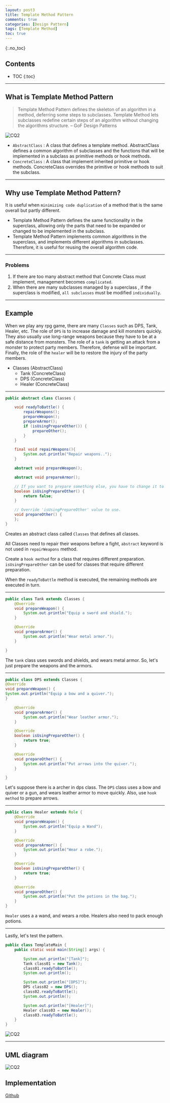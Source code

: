 ```yaml
---
layout: post3
title: Template Method Pattern
comments: true
categories: [Design Pattern]
tags: [Template Method]
toc: true
---
```

{:.no_toc}
## Contents

- TOC
 {:toc}
---

## What is Template Method Pattern

> Template Method Pattern defines the skeleton of an algorithm in a method, deferring some steps to subclasses. Template Method lets subclasses redefine certain steps of an algorithm without changing the algorithms structure. – GoF Design Patterns

![CQ2](/public/images/TM1.PNG)

- `AbstractClass` : A class that defines a template method. AbstractClass defines a common algorithm of subclasses and the functions that will be implemented in a subclass as primitive methods or hook methods.
- `ConcreteClass` : A class that implement inherited primitive or hook methods. ConcreteClass overrides the primitive or hook methods to suit the subclass.

---

## Why use Template Method Pattern?

It is useful when `minimizing code duplication` of a method that is the same overall but partly different.

- Template Method Pattern defines the same functionality in the superclass, allowing only the parts that need to be expanded or changed to be implemented in the subclass.
- Template Method Pattern implements common algorithms in the superclass, and implements different algorithms in subclasses. Therefore, it is useful for reusing the overall algorithm code.

---

### Problems

1. If there are too many abstract method that Concrete Class must implement, management becomes `complicated`.
2. When there are many subclasses managed by a superclass , if the superclass is modified, `all subclasses` must be modified `individually`.

---

## Example

When we play any rpg game, there are many `Classes` such as DPS, Tank, Healer, etc.
The role of `DPS` is to increase damage and kill monsters quickly. They also usually use long-range weapons because they have to be at a safe distance from monsters. The role of a `tank` is getting an attack from a monster to protect party members. Therefore, defense will be important. Finally, the role of the `healer` will be to restore the injury of the party members.

- Classes (AbstractClass)
  - Tank (ConcreteClass)
  - DPS (ConcreteClass)
  - Healer (ConcreteClass)

---

```java
public abstract class Classes {

    void readyToBattle() {
        repairWeapons();
        prepareWeapon();
        prepareArmor();
        if (isUsingPrepareOther()) {
            prepareOther();
        }
    }

	final void repairWeapons(){
		System.out.println("Repair weapons..");
    }

    abstract void prepareWeapon();

    abstract void prepareArmor();

    // If you want to prepare something else, you have to change it to 'true'.
    boolean isUsingPrepareOther() {
        return false;
    }

    // Override 'isUsingPrepareOther' value to use.
    void prepareOther() {
    };
}
```

Creates an abstract class called `Classes` that defines all classes.

All Classes need to repair their weapons before a fight, `abstract` keyword is not used in `repairWeapons` method.

Create a `hook method` for a class that requires different preparation. `isUsingPrepareOther` can be used for classes that require different preparation.

When the `readyToBattle` method is executed, the remaining methods are executed in turn.

---

```java
public class Tank extends Classes {
    @Override
    void prepareWeapon() {
        System.out.println("Equip a sword and shield.");
    }

    @Override
    void prepareArmor() {
        System.out.println("Wear metal armor.");
    }

}
```

The `tank` class uses swords and shields, and wears metal armor. So, let's just prepare the weapons and the armors.

---

```java
public class DPS extends Classes {
@Override
void prepareWeapon() {
System.out.println("Equip a bow and a quiver.");
}

    @Override
    void prepareArmor() {
        System.out.println("Wear leather armor.");
    }

    @Override
    boolean isUsingPrepareOther() {
        return true;
    }

    @Override
    void prepareOther() {
        System.out.println("Put arrows into the quiver.");
    }

}
```

Let's suppose there is a archer in dps class.
The `DPS` class uses a bow and quiver or a gun, and wears leather armor to move quickly. Also, use `hook method` to prepare arrows.

---

```java
public class Healer extends Role {
    @Override
    void prepareWeapon() {
        System.out.println("Equip a Wand");
    }

    @Override
    void prepareArmor() {
        System.out.println("Wear a robe.");
    }

    @Override
    boolean isUsingPrepareOther() {
        return true;
    }

    @Override
    void prepareOther() {
        System.out.println("Put the potions in the bag.");
    }
}
```

`Healer` uses a a wand, and wears a robe. Healers also need to pack enough potions.

---

Lastly, let's test the pattern.

```java
public class TemplateMain {
    public static void main(String[] args) {

        System.out.println("[Tank]");
        Tank class01 = new Tank();
        class01.readyToBattle();
        System.out.println();

        System.out.println("[DPS]");
        DPS class02 = new DPS();
        class02.readyToBattle();
        System.out.println();

        System.out.println("[Healer]");
        Healer class03 = new Healer();
        class03.readyToBattle();
    }
}
```

![CQ2](/public/images/TM3.PNG)

---

## UML diagram

![CQ2](/public/images/TM1.PNG)

## Implementation

[Github](https://github.com/HyoSup0513/study/tree/master/Design%20Pattern/Template%20Method%20Pattern)
